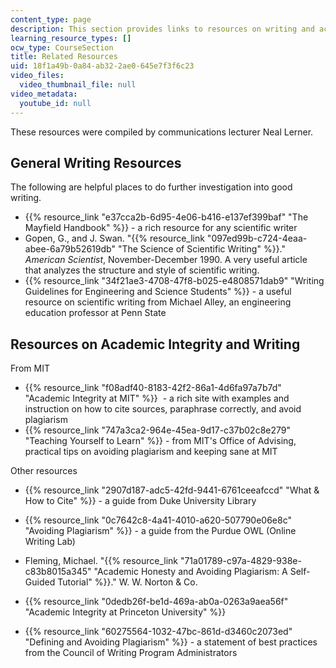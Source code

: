 ```yaml
---
content_type: page
description: This section provides links to resources on writing and academic integrity.
learning_resource_types: []
ocw_type: CourseSection
title: Related Resources
uid: 18f1a49b-0a84-ab32-2ae0-645e7f3f6c23
video_files:
  video_thumbnail_file: null
video_metadata:
  youtube_id: null
---
```


These resources were compiled by communications lecturer Neal Lerner.

General Writing Resources
-------------------------

The following are helpful places to do further investigation into good writing.

*   {{% resource_link "e37cca2b-6d95-4e06-b416-e137ef399baf" "The Mayfield Handbook" %}} - a rich resource for any scientific writer
*   Gopen, G., and J. Swan. "{{% resource_link "097ed99b-c724-4eaa-abee-6a79b52619db" "The Science of Scientific Writing" %}}." _American Scientist_, November-December 1990. A very useful article that analyzes the structure and style of scientific writing.
*   {{% resource_link "34f21ae3-4708-47f8-b025-e4808571dab9" "Writing Guidelines for Engineering and Science Students" %}} - a useful resource on scientific writing from Michael Alley, an engineering education professor at Penn State

Resources on Academic Integrity and Writing
-------------------------------------------

From MIT

*   {{% resource_link "f08adf40-8183-42f2-86a1-4d6fa97a7b7d" "Academic Integrity at MIT" %}}  - a rich site with examples and instruction on how to cite sources, paraphrase correctly, and avoid plagiarism
*   {{% resource_link "747a3ca2-964e-45ea-9d17-c37b02c8e279" "Teaching Yourself to Learn" %}} - from MIT's Office of Advising, practical tips on avoiding plagiarism and keeping sane at MIT

Other resources

*   {{% resource_link "2907d187-adc5-42fd-9441-6761ceeafccd" "What & How to Cite" %}} - a guide from Duke University Library
*   {{% resource_link "0c7642c8-4a41-4010-a620-507790e06e8c" "Avoiding Plagiarism" %}} - a guide from the Purdue OWL (Online Writing Lab)

*   Fleming, Michael. "{{% resource_link "71a01789-c97a-4829-938e-c83b8015a345" "Academic Honesty and Avoiding Plagiarism: A Self-Guided Tutorial" %}}." W. W. Norton & Co.
*   {{% resource_link "0dedb26f-be1d-469a-ab0a-0263a9aea56f" "Academic Integrity at Princeton University" %}}
*   {{% resource_link "60275564-1032-47bc-861d-d3460c2073ed" "Defining and Avoiding Plagiarism" %}} - a statement of best practices from the Council of Writing Program Administrators